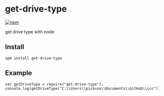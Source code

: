 # get-drive-type

[![npm](https://badge.fury.io/js/get-drive-type.svg)](https://www.npmjs.com/package/get-drive-type)

get drive type with node

## Install

```
npm install get-drive-type
```

<!-- anything below this line will be safe from template removal -->

## Example

```
var getDriveType = require("get-drive-type");
console.log(getDriveType("C:\\Users\\pickuse\\Documents\\GitHub\\ccc"));
```
